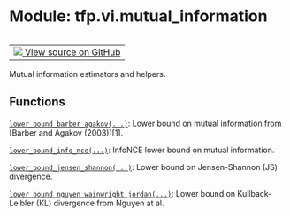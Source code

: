 <div itemscope itemtype="http://developers.google.com/ReferenceObject">
<meta itemprop="name" content="tfp.vi.mutual_information" />
<meta itemprop="path" content="Stable" />
</div>

# Module: tfp.vi.mutual_information


<table class="tfo-notebook-buttons tfo-api" align="left">

<td>
  <a target="_blank" href="https://github.com/tensorflow/probability/blob/master/tensorflow_probability/python/vi/mutual_information.py">
    <img src="https://www.tensorflow.org/images/GitHub-Mark-32px.png" />
    View source on GitHub
  </a>
</td></table>



Mutual information estimators and helpers.

<!-- Placeholder for "Used in" -->


## Functions

[`lower_bound_barber_agakov(...)`](../../tfp/vi/mutual_information/lower_bound_barber_agakov.md): Lower bound on mutual information from [Barber and Agakov (2003)][1].

[`lower_bound_info_nce(...)`](../../tfp/vi/mutual_information/lower_bound_info_nce.md): InfoNCE lower bound on mutual information.

[`lower_bound_jensen_shannon(...)`](../../tfp/vi/mutual_information/lower_bound_jensen_shannon.md): Lower bound on Jensen-Shannon (JS) divergence.

[`lower_bound_nguyen_wainwright_jordan(...)`](../../tfp/vi/mutual_information/lower_bound_nguyen_wainwright_jordan.md): Lower bound on Kullback-Leibler (KL) divergence from Nguyen at al.

